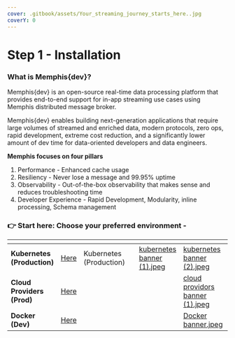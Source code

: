 ```yaml
---
cover: .gitbook/assets/Your_streaming_journey_starts_here..jpg
coverY: 0
---
```


# Step 1 - Installation

### What is Memphis{dev}?

Memphis{dev} is an open-source real-time data processing platform that provides end-to-end support for in-app streaming use cases using Memphis distributed message broker.&#x20;

Memphis{dev} enables building next-generation applications that require large volumes of streamed and enriched data, modern protocols, zero ops, rapid development, extreme cost reduction, and a significantly lower amount of dev time for data-oriented developers and data engineers.

**Memphis focuses on four pillars**

1. Performance - Enhanced cache usage
2. Resiliency - Never lose a message and 99.95% uptime
3. Observability - Out-of-the-box observability that makes sense and reduces troubleshooting time
4. Developer Experience - Rapid Development, Modularity, inline processing, Schema management

### 👉 **Start here: Choose your preferred environment -**&#x20;

<table data-view="cards"><thead><tr><th></th><th></th><th data-hidden></th><th data-hidden></th><th data-hidden data-type="files"></th><th data-hidden data-card-cover data-type="files"></th><th data-hidden data-card-target data-type="content-ref"></th></tr></thead><tbody><tr><td><strong>Kubernetes (Production)</strong></td><td><a href="deployment/kubernetes.md">Here</a></td><td>Kubernetes (Production)</td><td></td><td><a href=".gitbook/assets/kubernetes banner (1).jpeg">kubernetes banner (1).jpeg</a></td><td><a href=".gitbook/assets/kubernetes banner (2).jpeg">kubernetes banner (2).jpeg</a></td><td></td></tr><tr><td><strong>Cloud Providers (Prod)</strong></td><td><a href="deployment/cloud-deployment/">Here</a></td><td></td><td></td><td></td><td><a href=".gitbook/assets/cloud providors banner (1).jpeg">cloud providors banner (1).jpeg</a></td><td></td></tr><tr><td><strong>Docker (Dev)</strong></td><td><a href="deployment/docker-compose.md">Here</a></td><td></td><td></td><td></td><td><a href=".gitbook/assets/Docker banner.jpeg">Docker banner.jpeg</a></td><td></td></tr></tbody></table>
